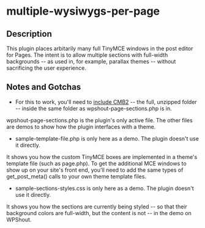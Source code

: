 # multiple-wysiwygs-per-page

## Description

This plugin places arbitarily many full TinyMCE windows in the post editor for Pages. The intent is to allow multiple sections with full-width backgrounds -- as used in, for example, parallax themes -- without sacrificing the user experience.

## Notes and Gotchas

* For this to work, you'll need to [include CMB2](https://github.com/WebDevStudios/CMB2/) -- the full, unzipped folder -- inside the same folder as wpshout-page-sections.php is in.

wpshout-page-sections.php is the plugin's only active file. The other files are demos to show how the plugin interfaces with a theme.

* sample-template-file.php is only here as a demo. The plugin doesn't use it directly.

It shows you how the custom TinyMCE boxes are implemented in a theme's template file (such as page.php). To get the additional MCE windows to show up on your site's front end, you'll need to add the same types of get_post_meta() calls to your own theme template files.

* sample-sections-styles.css is only here as a demo. The plugin doesn't use it directly.

It shows you how the sections are currently being styled -- so that their background colors are full-width, but the content is not -- in the demo on WPShout.